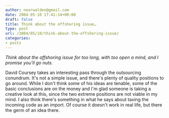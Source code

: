 ```yaml
---
author: nearwalden@gmail.com
date: 2004-05-10 17:41:14+00:00
draft: false
title: Think about the offshoring issue…
type: post
url: /2004/05/10/think-about-the-offshoring-issue/
categories:
- posts
---
```





_Think about the offshoring issue for too long, with too open a mind, and I promise you'll go nuts._
















David Coursey takes an interesting pass through the outsourcing conundrum.  It's not a simple issue, and there's plenty of quality positions to go around.  While I don't think some of his ideas are tenable, some of the basic conclusions are on the money and I'm glad someone is taking a creative look at this, since the two extreme positions are not viable in my mind.  I also think there's something in what he says about taxing the incoming code as an import.  Of course it doesn't work in real life, but there the germ of an idea there.  



